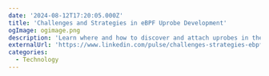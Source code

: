 ```yaml
---
date: '2024-08-12T17:20:05.000Z'
title: '‍Challenges and Strategies in eBPF Uprobe Development'
ogImage: ogimage.png
description: 'Learn where and how to discover and attach uprobes in the application stack'
externalUrl: 'https://www.linkedin.com/pulse/challenges-strategies-ebpf-uprobe-development-teodor-podobnik-q3vqf/'
categories:
  - Technology
---
```

